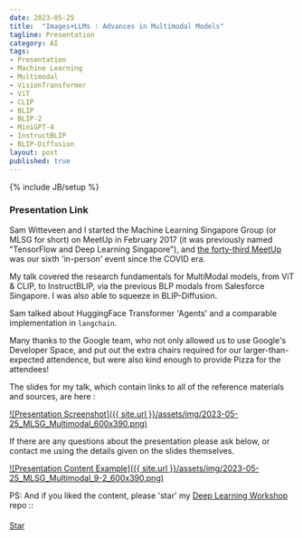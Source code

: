 ```yaml
---
date: 2023-05-25
title:  "Images+LLMs : Advances in Multimodal Models"
tagline: Presentation
category: AI
tags:
- Presentation
- Machine Learning
- Multimodal
- VisionTransformer
- ViT
- CLIP
- BLIP
- BLIP-2
- MiniGPT-4
- InstructBLIP
- BLIP-Diffusion
layout: post
published: true
---
```

{% include JB/setup %}


### Presentation Link

Sam Witteveen and I started the Machine Learning Singapore Group (or MLSG for short) 
on MeetUp in February 2017 (it was previously named "TensorFlow and Deep Learning Singapore"),
and [the forty-third MeetUp](https://www.meetup.com/machine-learning-singapore/events/293568384/) 
was our sixth 'in-person' event since the COVID era.

My talk covered the research fundamentals for MultiModal models,
from ViT &amp; CLIP, to InstructBLIP, via the previous BLP modals from Salesforce Singapore.
I was also able to squeeze in BLIP-Diffusion.

Sam talked about HuggingFace Transformer 'Agents' and a comparable implementation in `langchain`.

Many thanks to the Google team, who not only allowed us to use Google's Developer Space, 
and put out the extra chairs required for our larger-than-expected attendence,
but were also kind enough to provide Pizza for the attendees!


<!--
TODO : There's a [video of me doing the talk on YouTube](https://youtu.be/hVk7Py1c24Q) (this is a slightly longer version than the one at the MeetUp,
likely due to more asides, etc).  Please Like and Subscribe! 
!-->

The slides for my talk, which contain links to all of the reference materials and sources, are here :

<a href="https://redcatlabs.com/2023-05-25_MLSG_Multimodal/#/multimodal-talk" target="_blank">
![Presentation Screenshot]({{ site.url }}/assets/img/2023-05-25_MLSG_Multimodal_600x390.png)
</a>

If there are any questions about the presentation please ask below, 
or contact me using the details given on the slides themselves.

<a href="https://redcatlabs.com/2023-05-25_MLSG_Multimodal/#/9/2" target="_blank">
![Presentation Content Example]({{ site.url }}/assets/img/2023-05-25_MLSG_Multimodal_9-2_600x390.png)
</a>


PS:  And if you liked the content, please 'star' my <a href="https://github.com/mdda/deep-learning-workshop" target="_blank">Deep Learning Workshop</a> repo ::
<!-- From :: https://buttons.github.io/ -->
<!-- Place this tag where you want the button to render. -->
<span style="position:relative;top:5px;">
<a aria-label="Star mdda/deep-learning-workshop on GitHub" data-count-aria-label="# stargazers on GitHub" data-count-api="/repos/mdda/deep-learning-workshop#stargazers_count" data-count-href="/mdda/deep-learning-workshop/stargazers" data-icon="octicon-star" href="https://github.com/mdda/deep-learning-workshop" class="github-button">Star</a>
<!-- Place this tag right after the last button or just before your close body tag. -->
<script async defer id="github-bjs" src="https://buttons.github.io/buttons.js"></script>
</span>

